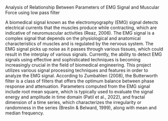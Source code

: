Analysis of Relationship Between Parameters of EMG Signal and Muscular Force using low pass filter

A biomedical signal known as the electromyography (EMG) signal detects electrical currents that the muscles produce while contracting, 
which are indicative of neuromuscular activities (Reaz, 2006). The EMG signal is a complex signal that depends on the physiological and anatomical characteristics of muscles and is regulated by the nervous system. 
The EMG signal picks up noise as it passes through various tissues, which could result in the interplay of various signals. 
Currently, the ability to detect EMG signals using effective and sophisticated techniques is becoming increasingly crucial in the field of biomedical engineering. 
This project utilizes various signal processing techniques and features in order to analyze the EMG signal. 
According to Zumbahlen (2008), the Butterworth filter is a class of filters that offers the optimum balance between phase response and attenuation. 
Parameters computed from the EMG signal include root mean square, which is typically used to evaluate the signal energy and amplitude in time domain (Patil et al., 2022), and fractal dimension of a time series, 
which characterizes the irregularity or randomness in the series (Breslin & Belward, 1999), along with mean and median frequency.

